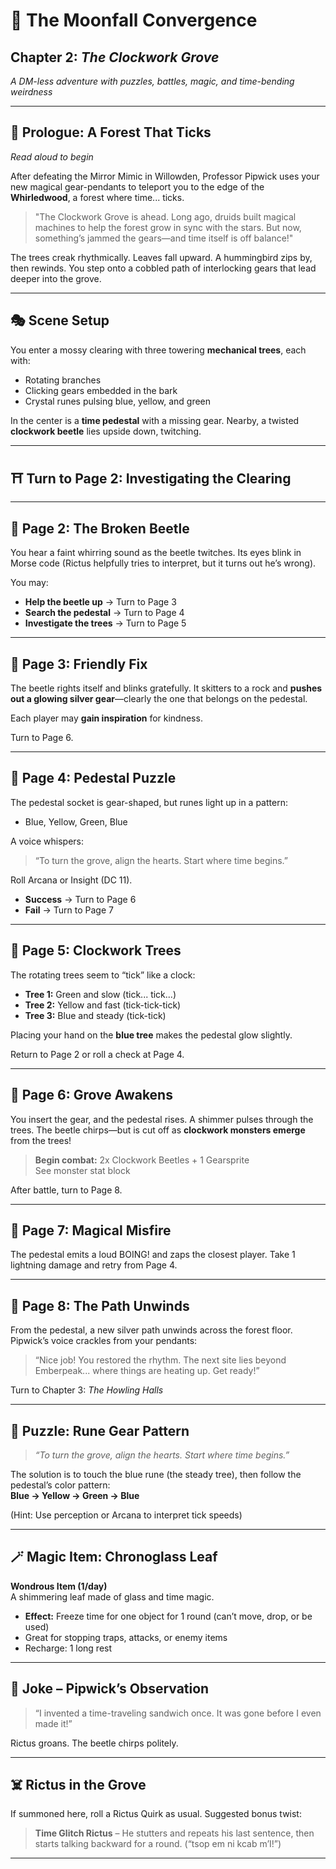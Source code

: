 # 🌲 The Moonfall Convergence  
## Chapter 2: *The Clockwork Grove*  
*A DM-less adventure with puzzles, battles, magic, and time-bending weirdness*

---

## 📖 Prologue: A Forest That Ticks

_Read aloud to begin_

After defeating the Mirror Mimic in Willowden, Professor Pipwick uses your new magical gear-pendants to teleport you to the edge of the **Whirledwood**, a forest where time... ticks.

> "The Clockwork Grove is ahead. Long ago, druids built magical machines to help the forest grow in sync with the stars. But now, something’s jammed the gears—and time itself is off balance!"

The trees creak rhythmically. Leaves fall upward. A hummingbird zips by, then rewinds. You step onto a cobbled path of interlocking gears that lead deeper into the grove.

---

## 🎭 Scene Setup

You enter a mossy clearing with three towering **mechanical trees**, each with:
- Rotating branches  
- Clicking gears embedded in the bark  
- Crystal runes pulsing blue, yellow, and green  

In the center is a **time pedestal** with a missing gear. Nearby, a twisted **clockwork beetle** lies upside down, twitching.

---

## ⛩️ Turn to Page 2: Investigating the Clearing

---

## 📄 Page 2: The Broken Beetle

You hear a faint whirring sound as the beetle twitches. Its eyes blink in Morse code (Rictus helpfully tries to interpret, but it turns out he’s wrong).

You may:
- **Help the beetle up** → Turn to Page 3  
- **Search the pedestal** → Turn to Page 4  
- **Investigate the trees** → Turn to Page 5  

---

## 📄 Page 3: Friendly Fix

The beetle rights itself and blinks gratefully. It skitters to a rock and **pushes out a glowing silver gear**—clearly the one that belongs on the pedestal.

Each player may **gain inspiration** for kindness.

Turn to Page 6.

---

## 📄 Page 4: Pedestal Puzzle

The pedestal socket is gear-shaped, but runes light up in a pattern:
- Blue, Yellow, Green, Blue

A voice whispers:  
> “To turn the grove, align the hearts. Start where time begins.”

Roll Arcana or Insight (DC 11).  
- **Success** → Turn to Page 6  
- **Fail** → Turn to Page 7

---

## 📄 Page 5: Clockwork Trees

The rotating trees seem to “tick” like a clock:
- **Tree 1:** Green and slow (tick... tick...)  
- **Tree 2:** Yellow and fast (tick-tick-tick)  
- **Tree 3:** Blue and steady (tick-tick)

Placing your hand on the **blue tree** makes the pedestal glow slightly.

Return to Page 2 or roll a check at Page 4.

---

## 📄 Page 6: Grove Awakens

You insert the gear, and the pedestal rises. A shimmer pulses through the trees. The beetle chirps—but is cut off as **clockwork monsters emerge** from the trees!

> **Begin combat:** 2x Clockwork Beetles + 1 Gearsprite  
> See monster stat block

After battle, turn to Page 8.

---

## 📄 Page 7: Magical Misfire

The pedestal emits a loud BOING! and zaps the closest player. Take 1 lightning damage and retry from Page 4.

---

## 📄 Page 8: The Path Unwinds

From the pedestal, a new silver path unwinds across the forest floor. Pipwick’s voice crackles from your pendants:

> “Nice job! You restored the rhythm. The next site lies beyond Emberpeak... where things are heating up. Get ready!”

Turn to Chapter 3: *The Howling Halls*

---

## 🧩 Puzzle: Rune Gear Pattern

> _“To turn the grove, align the hearts. Start where time begins.”_

The solution is to touch the blue rune (the steady tree), then follow the pedestal’s color pattern:  
**Blue → Yellow → Green → Blue**

(Hint: Use perception or Arcana to interpret tick speeds)

---

## 🪄 Magic Item: Chronoglass Leaf

**Wondrous Item (1/day)**  
A shimmering leaf made of glass and time magic.

- **Effect:** Freeze time for one object for 1 round (can’t move, drop, or be used)
- Great for stopping traps, attacks, or enemy items
- Recharge: 1 long rest

---

## 🤹 Joke – Pipwick’s Observation

> “I invented a time-traveling sandwich once. It was gone before I even made it!”

Rictus groans. The beetle chirps politely.

---

## ☠️ Rictus in the Grove

If summoned here, roll a Rictus Quirk as usual. Suggested bonus twist:

> **Time Glitch Rictus** – He stutters and repeats his last sentence, then starts talking backward for a round. (“tsop em ni kcab m’I!”)

---

